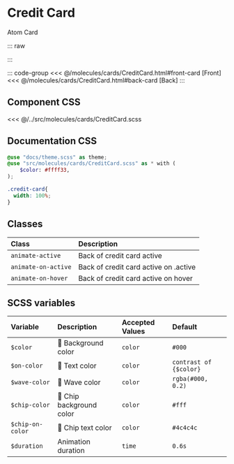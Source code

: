 # Credit Card
<Badge type="tip">Atom</Badge> <Badge type="info">Card</Badge>

::: raw
<div class="dev-section">
    <!--@include: ../../molecules/cards/CreditCard.html -->
</div>
:::

::: code-group
<<< @/molecules/cards/CreditCard.html#front-card [Front]
<<< @/molecules/cards/CreditCard.html#back-card [Back]
:::

## Component CSS

<<< @/../src/molecules/cards/CreditCard.scss

## Documentation CSS

```scss
@use "docs/theme.scss" as theme;
@use "src/molecules/cards/CreditCard.scss" as * with (
    $color: #ffff33,
);

.credit-card{
  width: 100%;
}
```

## Classes

| Class                  | Description                           |
|:-----------------------|:--------------------------------------|
| `animate-active`       | Back of credit card active            |
| `animate-on-active`    | Back of credit card active on .active |
| `animate-on-hover`     | Back of credit card active on hover   |

## SCSS variables

| Variable         | Description                                          | Accepted Values | Default                  |
|:-----------------|:-----------------------------------------------------|:----------------|:-------------------------|
| `$color`         | :first_quarter_moon_with_face: Background color      | `color`         | `#000`                   |
| `$on-color`      | :first_quarter_moon_with_face: Text color            | `color`         | `contrast of {$color}`   |
| `$wave-color`    | :first_quarter_moon_with_face: Wave color            | `color`         | `rgba(#000, 0.2)`        |
| `$chip-color`    | :first_quarter_moon_with_face: Chip background color | `color`         | `#fff`                   |
| `$chip-on-color` | :first_quarter_moon_with_face: Chip text color       | `color`         | `#4c4c4c`                |
| `$duration`      | Animation duration                                   | `time`          | `0.6s`                   |

<style lang="scss">
@use "docs/theme.scss" as theme;
@use "src/molecules/cards/CreditCard.scss" as * with (
    $color: #ffff33,
);

.credit-card{
    width: 100%;
}
</style>
